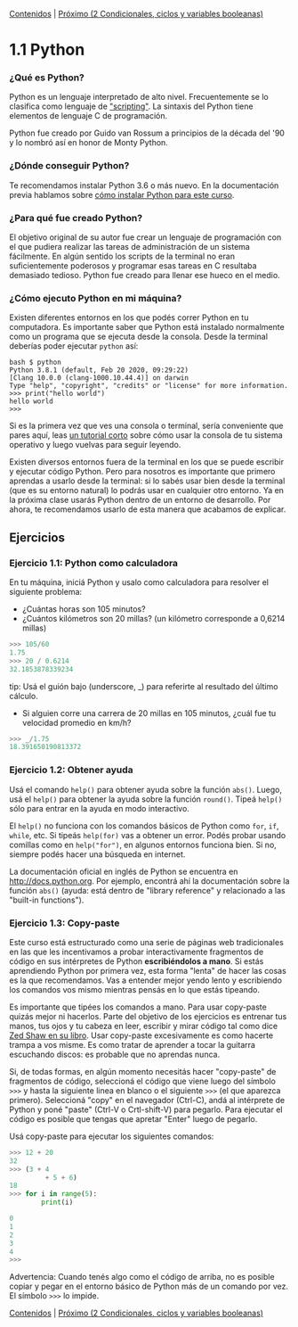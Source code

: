[Contenidos](../Contenidos.md) \| [Próximo (2 Condicionales, ciclos y variables booleanas)](02_Condicionales_Ciclos.md)

# 1.1 Python

### ¿Qué es Python?

Python es un lenguaje interpretado de alto nivel. Frecuentemente se lo clasifica como lenguaje de ["scripting"](https://es.wikipedia.org/wiki/Script). La sintaxis del Python tiene elementos de lenguaje C de programación.

Python fue creado por Guido van Rossum a principios de la década del '90 y lo nombró así en honor de  Monty Python.

### ¿Dónde conseguir Python?

Te recomendamos instalar Python 3.6 o más nuevo. En la documentación previa  hablamos sobre [cómo instalar Python para este curso](../Instalacion.md).

### ¿Para qué fue creado Python?

El objetivo original de su autor fue crear un lenguaje de programación con el que pudiera realizar las tareas de administración de un sistema fácilmente. En algún sentido los scripts de la terminal no eran suficientemente poderosos y programar esas tareas en C resultaba demasiado tedioso. Python fue creado para llenar ese hueco en el medio.

### ¿Cómo ejecuto Python en mi máquina?

Existen diferentes entornos en los que podés correr Python en tu computadora. Es importante saber que Python está instalado normalmente como un programa que se ejecuta desde la consola. Desde la terminal deberías poder ejecutar `python` así:

```
bash $ python
Python 3.8.1 (default, Feb 20 2020, 09:29:22)
[Clang 10.0.0 (clang-1000.10.44.4)] on darwin
Type "help", "copyright", "credits" or "license" for more information.
>>> print("hello world")
hello world
>>>
```

Si es la primera vez que ves una consola o terminal, sería conveniente que pares aquí, leas [un tutorial corto](https://tutorial.djangogirls.org/es/intro_to_command_line/) sobre cómo usar la consola de tu sistema operativo y luego vuelvas para seguir leyendo.

Existen diversos entornos fuera de la terminal en los que se puede escribir y ejecutar código Python. Pero para nosotros es importante que primero aprendas a usarlo desde la terminal: si lo sabés usar bien desde la terminal (que es su entorno natural) lo podrás usar en cualquier otro entorno. Ya en la próxima clase usarás Python dentro de un entorno de desarrollo. Por ahora, te recomendamos usarlo de esta manera que  acabamos de explicar.

## Ejercicios

### Ejercicio 1.1: Python como  calculadora
En tu máquina, iniciá Python y usalo como calculadora para resolver el siguiente problema:

* ¿Cuántas horas son 105 minutos?
* ¿Cuántos kilómetros son 20 millas? (un kilómetro corresponde a 0,6214 millas)



```python
>>> 105/60
1.75
>>> 20 / 0.6214
32.1853878339234
```

tip: Usá el guión bajo (underscore, \_) para referirte al resultado del último cálculo.

* Si alguien corre una carrera de 20 millas en 105 minutos, ¿cuál fue tu velocidad promedio en km/h?

```python
>>> _/1.75
18.391650190813372
```

### Ejercicio 1.2: Obtener ayuda
Usá el comando `help()` para obtener ayuda sobre la función  `abs()`. Luego, usá el `help()` para obtener la ayuda sobre la función `round()`. Tipeá `help()` sólo para entrar en la ayuda en modo  interactivo.

El `help()` no funciona con los comandos básicos de Python como `for`, `if`, `while`, etc. Si tipeás `help(for)` vas a obtener un error. Podés probar usando comillas como en  `help("for")`, en algunos entornos funciona bien. Si no, siempre podés hacer una búsqueda en internet.

La documentación oficial en inglés de Python se encuentra en <http://docs.python.org>. Por ejemplo, encontrá ahí la documentación sobre la función `abs()` (ayuda: está dentro de "library reference" y relacionado a las "built-in functions").

### Ejercicio 1.3: Copy-paste
Este curso está estructurado como una serie de páginas web tradicionales en las que les incentivamos a probar interactivamente fragmentos de código en sus intérpretes de Python **escribiéndolos a mano**. Si estás aprendiendo Python por primera vez, esta forma "lenta" de hacer las cosas es la que recomendamos. Vas a entender mejor yendo lento y escribiendo los comandos vos mismo mientras pensás en lo que estás tipeando.

Es importante que tipées los comandos a mano. Para usar copy-paste quizás mejor ni hacerlos. Parte del objetivo de los ejercicios es entrenar tus manos, tus ojos y tu cabeza en leer, escribir y mirar código tal como dice [Zed Shaw en su libro](https://learntocodetogether.com/learn-python-the-hard-way-free-ebook-download/). Usar copy-paste excesivamente es como hacerte trampa a vos misme. Es como tratar de aprender a tocar la guitarra escuchando discos: es probable que no aprendas nunca.

Si, de todas formas, en algún momento necesitás hacer "copy-paste" de fragmentos de código, seleccioná el código que viene luego del símbolo `>>>` y hasta la siguiente linea en blanco o el siguiente `>>>` (el que aparezca primero). Seleccioná "copy" en el navegador (Ctrl-C), andá al intérprete de Python y poné "paste" (Ctrl-V o Crtl-shift-V) para pegarlo. Para ejecutar el código es posible que tengas que apretar "Enter" luego de pegarlo.

Usá copy-paste para ejecutar los siguientes comandos:

```python
>>> 12 + 20
32
>>> (3 + 4
         + 5 + 6)
18
>>> for i in range(5):
        print(i)

0
1
2
3
4
>>>
```

Advertencia: Cuando tenés algo como el código de arriba, no es posible copiar y pegar en el entorno básico de Python más de un comando por vez. El símbolo `>>>` lo impide.



[Contenidos](../Contenidos.md) \| [Próximo (2 Condicionales, ciclos y variables booleanas)](02_Condicionales_Ciclos.md)

